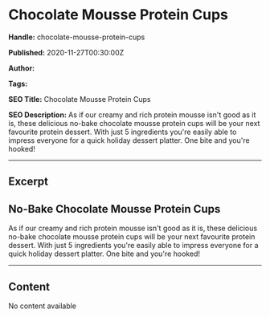 # Chocolate Mousse Protein Cups

**Handle:** chocolate-mousse-protein-cups

**Published:** 2020-11-27T00:30:00Z

**Author:**  

**Tags:** 

**SEO Title:** Chocolate Mousse Protein Cups

**SEO Description:** As if our creamy and rich protein mousse isn't good as it is, these delicious no-bake chocolate mousse protein cups will be your next favourite protein dessert. With just 5 ingredients you're easily able to impress everyone for a quick holiday dessert platter. One bite and you're hooked!

---

## Excerpt

## No-Bake Chocolate Mousse Protein Cups

As if our creamy and rich protein mousse isn't good as it is, these delicious no-bake chocolate mousse protein cups will be your next favourite protein dessert. With just 5 ingredients you're easily able to impress everyone for a quick holiday dessert platter. One bite and you're hooked!

---

## Content

No content available

